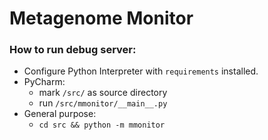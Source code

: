 # Metagenome Monitor

### How to run debug server:

- Configure Python Interpreter with `requirements` installed.
- PyCharm:
  - mark `/src/` as source directory
  - run `/src/mmonitor/__main__.py`
- General purpose:
  - `cd src && python -m mmonitor`
